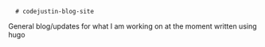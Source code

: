       # codejustin-blog-site

General blog/updates for what I am working on at the moment written using hugo
